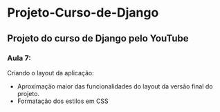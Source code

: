 # Projeto-Curso-de-Django
## Projeto do curso de Django pelo YouTube

### Aula 7:
Criando o layout da aplicação:
- Aproximação maior das funcionalidades 
do layout da versão final do projeto.
- Formatação dos estilos em CSS

